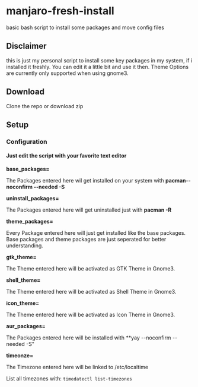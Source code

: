 # manjaro-fresh-install
basic bash script to install some packages and move config files

## Disclaimer
this is just my personal script to install some key packages in my system, if i installed it freshly.
You can edit it a little bit and use it then.
Theme Options are currently only supported when using gnome3.

## Download

Clone the repo or download zip

## Setup
### Configuration

#### Just edit the script with your favorite text editor
**base_packages=**

The Packages entered here wil get installed on your system with **pacman--noconfirm --needed -S**

**uninstall_packages=**

The Packages entered here will get uninstalled just with **pacman -R**

**theme_packages=**

Every Package entered here will just get installed like the base packages. Base packages and theme packages are just seperated for better understanding.

**gtk_theme=**

The Theme entered here will be activated as GTK Theme in Gnome3.

**shell_theme=**

The Theme entered here will be activated as Shell Theme in Gnome3.

**icon_theme=**

The Theme entered here will be activated as Icon Theme in Gnome3.

**aur_packages=**

The Packages entered here will be installed with **yay --noconfirm --needed -S"

**timeonze=**

The Timezone entered here will be linked to /etc/localtime

List all timezones with: `timedatectl list-timezones`
